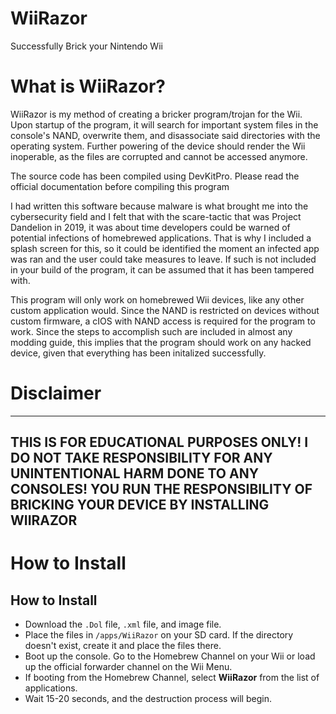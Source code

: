 # WiiRazor
Successfully Brick your Nintendo Wii

# What is WiiRazor?
WiiRazor is my method of creating a bricker program/trojan for the Wii. Upon startup of the program, it will search for important system files in the console's NAND, overwrite them, and disassociate said directories with the operating system. Further powering of the device should render the Wii inoperable, as the files are corrupted and cannot be accessed anymore.

The source code has been compiled using DevKitPro.
Please read the official documentation before compiling this program

I had written this software because malware is what brought me into the cybersecurity field and I felt that with the scare-tactic that was Project Dandelion in 2019, it was about time developers could be warned of potential infections of homebrewed applications. That is why I included a splash screen for this, so it could be identified the moment an infected app was ran and the user could take measures to leave. If such is not included in your build of the program, it can be assumed that it has been tampered with.

This program will only work on homebrewed Wii devices, like any other custom application would. Since the NAND is restricted on devices without custom firmware, a cIOS with NAND access is required for the program to work. Since the steps to accomplish such are included in almost any modding guide, this implies that the program should work on any hacked device, given that everything has been initalized successfully.

# Disclaimer
---------------------------------------------------------------------------------------------
THIS IS FOR EDUCATIONAL PURPOSES ONLY! I DO NOT TAKE RESPONSIBILITY FOR ANY UNINTENTIONAL HARM
DONE TO ANY CONSOLES! YOU RUN THE RESPONSIBILITY OF BRICKING YOUR DEVICE BY INSTALLING WIIRAZOR
---------------------------------------------------------------------------------------------

# How to Install
## How to Install
- Download the `.Dol` file, `.xml` file, and image file.
- Place the files in `/apps/WiiRazor` on your SD card. If the directory doesn't exist, create it and place the files there.
- Boot up the console. Go to the Homebrew Channel on your Wii or load up the official forwarder channel on the Wii Menu.
- If booting from the Homebrew Channel, select **WiiRazor** from the list of applications.
- Wait 15-20 seconds, and the destruction process will begin.


